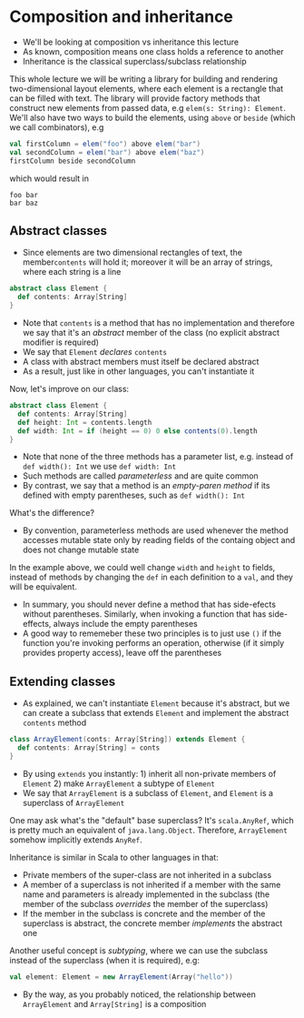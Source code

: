 # Composition and inheritance

- We'll be looking at composition vs inheritance this lecture
- As known, composition means one class holds a reference to another
- Inheritance is the classical superclass/subclass relationship

This whole lecture we will be writing a library for building and rendering
two-dimensional layout elements, where each element is a rectangle that can be
filled with text. The library will provide factory methods that construct new
elements from passed data, e.g `elem(s: String): Element`. We'll also have two
ways to build the elements, using `above` or `beside` (which we call combinators),
e.g

```scala
val firstColumn = elem("foo") above elem("bar")
val secondColumn = elem("bar") above elem("baz")
firstColumn beside secondColumn
```

which would result in

```
foo bar
bar baz
```

## Abstract classes

- Since elements are two dimensional rectangles of text, the member`contents`
will hold it; moreover it will be an array of strings, where each string is a
line

```scala
abstract class Element {
  def contents: Array[String]
}
```

- Note that `contents` is a method that has no implementation and therefore
we say that it's an *abstract* member of the class (no explicit abstract
modifier is required)
- We say that `Element` *declares* `contents`
- A class with abstract members must itself be declared abstract
- As a result, just like in other languages, you can't instantiate it

Now, let's improve on our class:

```scala
abstract class Element {
  def contents: Array[String]
  def height: Int = contents.length
  def width: Int = if (height == 0) 0 else contents(0).length
}
```

- Note that none of the three methods has a parameter list, e.g. instead of
`def width(): Int` we use `def width: Int`
- Such methods are called *parameterless* and are quite common
- By contrast, we say that a method is an *empty-paren method* if its defined
with empty parentheses, such as `def width(): Int`

What's the difference?

- By convention, parameterless methods are used whenever the method accesses
mutable state only by reading fields of the containg object and does not
change mutable state

In the example above, we could well change `width` and `height` to fields, instead
of methods by changing the `def` in each definition to a `val`, and they will be
equivalent.

- In summary, you should never define a method that has side-efects without
parentheses. Similarly, when invoking a function that has side-effects, always
include the empty parentheses
- A good way to rememeber these two principles is to just use `()` if the
function you're invoking performs an operation, otherwise (if it simply
provides property access), leave off the parentheses

## Extending classes

- As explained, we can't instantiate `Element` because it's abstract, but we can
create a subclass that extends `Element` and implement the abstract `contents`
method

```scala
class ArrayElement(conts: Array[String]) extends Element {
  def contents: Array[String] = conts
}
```

- By using `extends` you instantly: 1) inherit all non-private members of
`Element` 2) make `ArrayElement` a subtype of `Element`
- We say that `ArrayElement` is a subclass of `Element`, and `Element` is a
superclass of `ArrayElement`

One may ask what's the "default" base superclass? It's `scala.AnyRef`, which is
pretty much an equivalent of `java.lang.Object`. Therefore, `ArrayElement`
somehow implicitly extends `AnyRef`.

Inheritance is similar in Scala to other languages in that:
- Private members of the super-class are not inherited in a subclass
- A member of a superclass is not inherited if a member with the same name and
parameters is already implemented in the subclass (the member of the subclass *overrides* the member of the superclass)
- If the member in the subclass is concrete and the member of the superclass
is abstract, the concrete member *implements* the abstract one

Another useful concept is *subtyping*, where we can use the subclass instead of
the superclass (when it is required), e.g:

```scala
val element: Element = new ArrayElement(Array("hello"))
```

- By the way, as you probably noticed, the relationship between `ArrayElement` and
`Array[String]` is a composition

